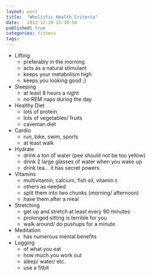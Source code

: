```yaml
---
layout: post
title:  "Wholistic Health Criteria"
date:   2012-12-29 15:30:54
published: true 
categories: fitness
tags: 
---
```



- Lifting
  - preferably in the morning
  - acts as a natural stimulant
  - keeps your metabolism high
  - keeps you looking good ;)
- Sleeping
  - at least 8 hours a night
  - no REM naps during the day
- Healthy Diet
  - lots of protein
  - lots of vegetables/ fruits
  - caveman diet
- Cardio
  - run, bike, swim, sports
  - at least walk
- Hydrate
  - drink a ton of water (pee should not be too yellow)
  - drink 2 large glasses of water when you wake up
  - drink tea... it has secret powers
- Vitamins
  - multivitamin, calcium, fish oil, vitamin c
  - others as needed
  - split them into two chunks (morning/ afternoon)
  - have them after a meal
- Stretching
  - get up and stretch at least every 90 minutes
  - prolonged sitting is terrible for you
  - walk around/ do pushups for a minute
- Meditation
  - has numerous mental benefits
- Logging
  - of what you eat
  - how much you work out
  - sleep/ water/ etc.
  - use a fitbit

